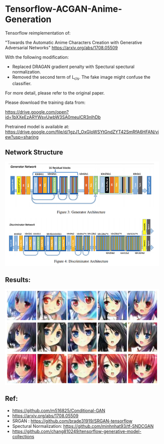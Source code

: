 # Tensorflow-ACGAN-Anime-Generation
Tensorflow reimplementation of:

"Towards the Automatic Anime Characters Creation with Generative Adversarial Networks"
https://arxiv.org/abs/1708.05509

With the following modification:

* Replaced DRAGAN gradient penalty with Spectural spectural normalization.
* Removed the second term of L<sub>cls</sub>. The fake image might confuse the classifier.

For more detail, please refer to the original paper.


Please download the training data from:

https://drive.google.com/open?id=1bXXeEzARYWsvUwbW3SA0meulCR3nIhDb

Pretrained model is available at:
https://drive.google.com/file/d/1gzJ1_OxGloWSYtGndZYT42SmRfA6HFAN/view?usp=sharing

## Network Structure

<img src="./img/network.PNG">


## Results:


<img src="./img/img.PNG">

## Ref:

* https://github.com/m516825/Conditional-GAN
* https://arxiv.org/abs/1708.05509
* SRGAN : https://github.com/brade31919/SRGAN-tensorflow
* Spectural Normalization: https://github.com/minhnhat93/tf-SNDCGAN
* https://github.com/chang810249/tensorflow-generative-model-collections

